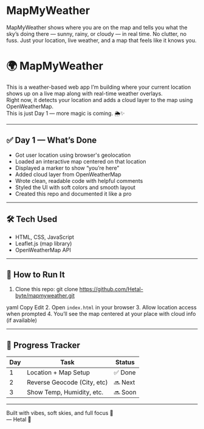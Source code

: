 # MapMyWeather
MapMyWeather shows where you are on the map and tells you what the sky’s doing there — sunny, rainy, or cloudy — in real time. No clutter, no fuss. Just your location, live weather, and a map that feels like it knows you.

# 🌍 MapMyWeather

This is a weather-based web app I’m building where your current location shows up on a live map along with real-time weather overlays.  
Right now, it detects your location and adds a cloud layer to the map using OpenWeatherMap.  
This is just Day 1 — more magic is coming. 🌦️✨

---

## ✅ Day 1 — What’s Done

- Got user location using browser's geolocation
- Loaded an interactive map centered on that location
- Displayed a marker to show “you’re here”
- Added cloud layer from OpenWeatherMap
- Wrote clean, readable code with helpful comments
- Styled the UI with soft colors and smooth layout
- Created this repo and documented it like a pro 

---

## 🛠️ Tech Used

- HTML, CSS, JavaScript
- Leaflet.js (map library)
- OpenWeatherMap API

---

## 🚀 How to Run It

1. Clone this repo:
git clone https://github.com/Hetal-byte/mapmyweather.git

yaml
Copy
Edit
2. Open `index.html` in your browser
3. Allow location access when prompted
4. You’ll see the map centered at your place with cloud info (if available)

---

## 🔄 Progress Tracker

| Day | Task                        | Status  |
|-----|-----------------------------|---------|
| 1   | Location + Map Setup        | ✅ Done |
| 2   | Reverse Geocode (City, etc) | 🔜 Next |
| 3   | Show Temp, Humidity, etc.   | 🔜 Soon |

---

Built with vibes, soft skies, and full focus 🩵  
— Hetal 🌸
